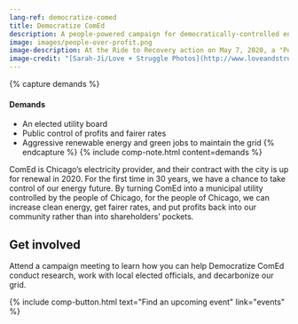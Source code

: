 ```yaml
---
lang-ref: democratize-comed
title: Democratize ComEd
description: A people-powered campaign for democratically-controlled energy.
image: images/people-over-profit.png
image-description: At the Ride to Recovery action on May 7, 2020, a "People Over Profit" sign waves in the wind. Publicly-owned utilities serve people, not shareholders.
image-credit: "[Sarah-Ji/Love + Struggle Photos](http://www.loveandstrugglephotos.com/)"
---
```


{% capture demands %}
#### Demands

- An elected utility board
- Public control of profits and fairer rates
- Aggressive renewable energy and green jobs to maintain the grid
{% endcapture %}
{% include comp-note.html content=demands %}

ComEd is Chicago’s electricity provider, and their contract with the city is up for renewal in 2020. For the first time in 30 years, we have a chance to take control of our energy future. By turning ComEd into a municipal utility controlled by the people of Chicago, for the people of Chicago, we can increase clean energy, get fairer rates, and put profits back into our community rather than into shareholders’ pockets.

## Get involved

Attend a campaign meeting to learn how you can help Democratize ComEd conduct research, work with local elected officials, and decarbonize our grid.

{% include comp-button.html text="Find an upcoming event" link="events" %}
